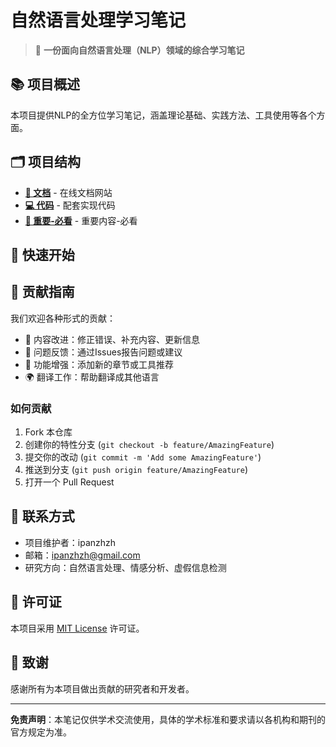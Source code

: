 # 自然语言处理学习笔记

> 📖 **一份面向自然语言处理（NLP）领域的综合学习笔记**

## 📚 项目概述

本项目提供NLP的全方位学习笔记，涵盖理论基础、实践方法、工具使用等各个方面。

## 🗂️ 项目结构

- **[📖 文档](https://panzhzh.github.io/nlp-learning-research-guide/#/docs/)** - 在线文档网站
- **[💻 代码](https://panzhzh.github.io/nlp-learning-research-guide/#/code_docs/)** - 配套实现代码
- **[🔗 重要-必看](https://panzhzh.github.io/nlp-learning-research-guide/#/docs/important)** - 重要内容-必看

## 🚀 快速开始

## 🤝 贡献指南

我们欢迎各种形式的贡献：

- 📝 内容改进：修正错误、补充内容、更新信息
- 🐛 问题反馈：通过Issues报告问题或建议
- 🔧 功能增强：添加新的章节或工具推荐
- 🌍 翻译工作：帮助翻译成其他语言

### 如何贡献

1. Fork 本仓库
2. 创建你的特性分支 (`git checkout -b feature/AmazingFeature`)
3. 提交你的改动 (`git commit -m 'Add some AmazingFeature'`)
4. 推送到分支 (`git push origin feature/AmazingFeature`)
5. 打开一个 Pull Request

## 📧 联系方式

- 项目维护者：ipanzhzh
- 邮箱：ipanzhzh@gmail.com
- 研究方向：自然语言处理、情感分析、虚假信息检测

## 📄 许可证

本项目采用 [MIT License](LICENSE) 许可证。

## 🙏 致谢

感谢所有为本项目做出贡献的研究者和开发者。

---

**免责声明**：本笔记仅供学术交流使用，具体的学术标准和要求请以各机构和期刊的官方规定为准。